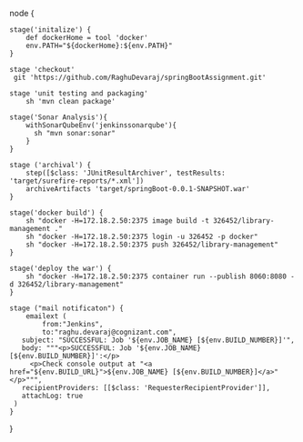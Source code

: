 node {
    
    stage('initalize') {
        def dockerHome = tool 'docker'
        env.PATH="${dockerHome}:${env.PATH}"
    }
    
    stage 'checkout'
     git 'https://github.com/RaghuDevaraj/springBootAssignment.git'
    
    stage 'unit testing and packaging'
        sh 'mvn clean package'
    
    stage('Sonar Analysis'){
        withSonarQubeEnv('jenkinssonarqube'){
          sh "mvn sonar:sonar"
        }
    }
    
    stage ('archival') {
        step([$class: 'JUnitResultArchiver', testResults: 'target/surefire-reports/*.xml'])
        archiveArtifacts 'target/springBoot-0.0.1-SNAPSHOT.war'
    }
    
    stage('docker build') {
        sh "docker -H=172.18.2.50:2375 image build -t 326452/library-management ."
        sh "docker -H=172.18.2.50:2375 login -u 326452 -p docker"
        sh "docker -H=172.18.2.50:2375 push 326452/library-management"
    }
    
    stage('deploy the war') {
        sh "docker -H=172.18.2.50:2375 container run --publish 8060:8080 -d 326452/library-management"
    }
    
    stage ("mail notificaton") {
        emailext (
            from:"Jenkins",
            to:"raghu.devaraj@cognizant.com",
       subject: "SUCCESSFUL: Job '${env.JOB_NAME} [${env.BUILD_NUMBER}]'",
       body: """<p>SUCCESSFUL: Job '${env.JOB_NAME} [${env.BUILD_NUMBER}]':</p>
         <p>Check console output at "<a href="${env.BUILD_URL}">${env.JOB_NAME} [${env.BUILD_NUMBER}]</a>"</p>""",
       recipientProviders: [[$class: 'RequesterRecipientProvider']],
       attachLog: true
     )
    }
}
